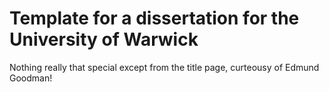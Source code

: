 # Template for a dissertation for the University of Warwick
Nothing really that special except from the title page, curteousy of Edmund Goodman!